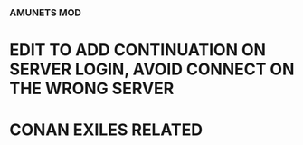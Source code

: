 ### AMUNETS MOD

# EDIT TO ADD CONTINUATION ON SERVER LOGIN, AVOID CONNECT ON THE WRONG SERVER
# CONAN EXILES RELATED
